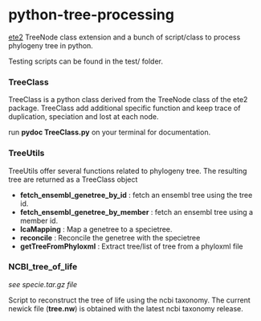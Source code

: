 python-tree-processing
======================

[ete2](https://pythonhosted.org/ete2/index.html) TreeNode class extension and a bunch of script/class to process phylogeny tree in python.

Testing scripts can be found in the test/ folder.


### TreeClass

TreeClass is a python class derived from the TreeNode class of the ete2 package.
TreeClass add additional specific function and keep trace of duplication, speciation and lost at each node.

run **pydoc TreeClass.py** on your terminal for documentation.

### TreeUtils 

TreeUtils offer several functions related to phylogeny tree. The resulting tree are returned as a TreeClass object

+ **fetch_ensembl_genetree_by_id** : fetch an ensembl tree using the tree id.
+ **fetch_ensembl_genetree_by_member** : fetch an ensembl tree using a member id.
+ **lcaMapping** : Map a genetree to a specietree.
+ **reconcile** : Reconcile the genetree with the specietree
+ **getTreeFromPhyloxml** : Extract tree/list of tree from a phyloxml file

### NCBI_tree_of_life

*see specie.tar.gz file*

Script to reconstruct the tree of life using the ncbi taxonomy. The current newick file (**tree.nw**) is obtained with the latest ncbi taxonomy release.
